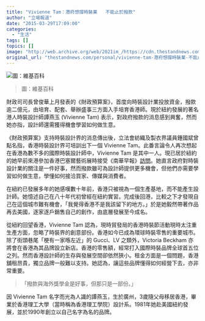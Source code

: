 ```yaml
---
title: "Vivienne Tam：港府想撐時裝業   不能止於撥款"
author: "立場報道"
date: "2015-03-29T17:09:00"
categories:
  - "生活"
tags: []
topics: []
image: "http://web.archive.org/web/2021im_/https://cdn.thestandnews.com/media/photos/cache/Vivienne_Tam_2011_Shanbone_zuPFm_1200x0.jpg"
original_url: "thestandnews.com/personal/vivienne-tam-港府想撐時裝業-不能止於撥款"
---
```

![圖：維基百科](http://web.archive.org/web/2021im_/https://cdn.thestandnews.com/media/photos/cache/Vivienne_Tam_2011_Shanbone_zuPFm_1200x0.jpg)

> 圖：維基百科

財政司司長曾俊華上月發表的《財政預算案》，首度向時裝設計業投放資金，撥款逾二億元，由培育、配套、舉辦盛事三方面入手培育香港師。現於紐約發展的著名港人時裝設計師譚燕玉 (Vivienne Tam) 表示，對政府撥款的消息感到興奮，然而她亦指，設計師還需獲得機會學習如何做生意。

《財政預算案》支持時裝設計界的消息傳出後，立法會紡織及製衣界議員鍾國斌曾點名指，香港時裝設計界可培訓出下一個 Vivienne Tam。此番言論令人再次想起在香港為數不多的國際時裝設計師中，Vivienne Tam 是其中一人。現已居於紐約的她早前來港參加香港巴塞爾藝術展時接受《南華早報》[訪問](http://web.archive.org/web/20210628151649/http://www.scmp.com/magazines/post-magazine/article/1747675/vivienne-tams-tale-two-cities-hong-kong-girl-new-york)。她直言政府對時裝設計業的關注是一件好事，然而撥款雖可為設計師提供更多機會，但他們亦需要學習如何做生意，學懂如何接洽買家、傳媒與消費者。

在紐約已發展多年的她感嘆數十年前，香港只被視為一個生產基地，而不能產生設計師。她憶述自己在八十年代初曾經在紐約實習。完成後回港，比較之下才發現自己在這個城市難有機會，「我覺得香港不是我該留下的地方。」於是她毅然帶著作品再去美國，逐家逐戶銷售自己的創作，由底層發展至今成名。

從紐約回望香港，Vivienne Tam 認為，現時貿發局的香港時裝節活動現時太注重生產方面，忽略了時裝界的創意部份。香港如今已成為環球時裝零售的重要城市。除了街頭巷尾「梗有一家喺左近」的 Gucci、LV 之類外，Victoria Beckham 亦將會在香港為其品牌設立新店。香港的零售額，經常打入國際時裝品牌全球首五位之列。然而香港設計師的生存與發展空間卻依然狹小。租金方面是一個問題，香港舖租昂貴，獨立品牌一般難以支持。她認為，讓這些品牌懂得如何經營下去，亦非常重要。

> 「撥款與海外獎學金是好事，但那只是一部份。」

因 Vivienne Tam 名字而光為人識的譚燕玉，生於廣州，3歲隨父母移居香港，畢業於香港理工大學（當時稱為香港理工學院）設計系。1981年她赴美國紐約發展，並於1990年創立以自己名字為名的品牌。